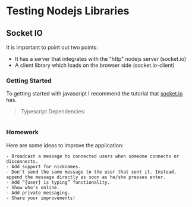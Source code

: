# Testing Nodejs Libraries

## Socket IO
It is important to point out two points:
- It has a server that integrates with the "http" nodejs server (socket.io)
- A client library which loads on the browser side (socket.io-client)

### Getting Started
To getting started with javascript I recommend the tutorial that [socket.io](https://socket.io/get-started/chat) has.
> Typescript
Dependencies:
```

```

### Homework

Here are some ideas to improve the application:

    - Broadcast a message to connected users when someone connects or disconnects.
    - Add support for nicknames.
    - Don’t send the same message to the user that sent it. Instead, append the message directly as soon as he/she presses enter.
    - Add “{user} is typing” functionality.
    - Show who’s online.
    - Add private messaging.
    - Share your improvements!

